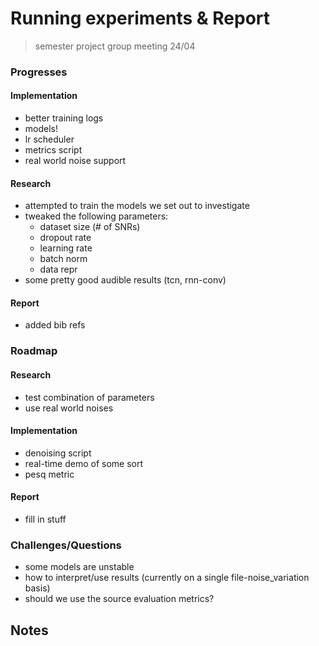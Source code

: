 # Running experiments & Report
> semester project group meeting 24/04

### Progresses
#### Implementation
- better training logs
- models!
- lr scheduler
- metrics script
- real world noise support
#### Research
- attempted to train the models we set out to investigate
- tweaked the following parameters:
    - dataset size (# of SNRs)
    - dropout rate
    - learning rate
    - batch norm
    - data repr
- some pretty good audible results (tcn, rnn-conv)
#### Report
- added bib refs

### Roadmap
#### Research
- test combination of parameters
- use real world noises
#### Implementation
- denoising script
- real-time demo of some sort
- pesq metric
#### Report
- fill in stuff

### Challenges/Questions
- some models are unstable
- how to interpret/use results (currently on a single file-noise_variation basis)
- should we use the source evaluation metrics?

## Notes
